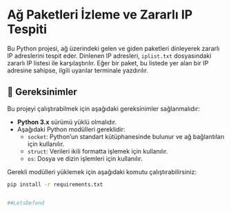 # Ağ Paketleri İzleme ve Zararlı IP Tespiti

Bu Python projesi, ağ üzerindeki gelen ve giden paketleri dinleyerek zararlı IP adreslerini tespit eder. Dinlenen IP adresleri, `iplist.txt` dosyasındaki zararlı IP listesi ile karşılaştırılır. Eğer bir paket, bu listede yer alan bir IP adresine sahipse, ilgili uyarılar terminale yazdırılır.

## 📌 Gereksinimler

Bu projeyi çalıştırabilmek için aşağıdaki gereksinimler sağlanmalıdır:

- **Python 3.x** sürümü yüklü olmalıdır.
- Aşağıdaki Python modülleri gereklidir:
  - `socket`: Python’un standart kütüphanesinde bulunur ve ağ bağlantıları için kullanılır.
  - `struct`: Verileri ikili formatta işlemek için kullanılır.
  - `os`: Dosya ve dizin işlemleri için kullanılır.

Gerekli modülleri yüklemek için aşağıdaki komutu çalıştırabilirsiniz:

```bash
pip install -r requirements.txt


##LetsDefend
